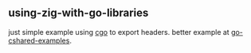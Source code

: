 ## using-zig-with-go-libraries

just simple example using [cgo](https://pkg.go.dev/cmd/cgo#hdr-Go_references_to_C) to export headers. better example at [go-cshared-examples](https://github.com/vladimirvivien/go-cshared-examples).
